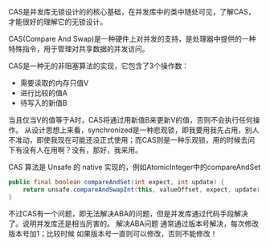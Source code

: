 CAS是并发库无锁设计的的核心基础，在并发库中的类中随处可见，了解CAS，才能很好的理解它的无锁设计。

CAS(Compare And Swap)是一种硬件上对并发的支持，是处理器中提供的一种特殊指令，用于管理对共享数据的并发访问。


CAS是一种无的非阻塞算法的实现，它包含了3个操作数：
* 需要读取的内存只值V
* 进行比较的值A
* 待写入的新值B

当且仅当V的值等于A时，CAS将通过用新值B来更新V的值，否则不会执行任何操作。
从设计思想上来看，synchronized是一种悲观锁，即我要用我先占用，别人不准动，即使我现在可能还没正式使用；而CAS则是一种乐观锁，用的时候去问下有没有人在用啊？没有，那好，我来用。

CAS 算法是 Unsafe 的 native 实现的，例如AtomicInteger中的compareAndSet
```java
public final boolean compareAndSet(int expect, int update) {
    return unsafe.compareAndSwapInt(this, valueOffset, expect, update);
}
```


不过CAS有一个问题，即无法解决ABA的问题，但是并发库通过代码手段解决了。说明并发库还是相当厉害的。
解决ABA问题 通常通过版本号解决，每次修改版本号加1；比较时候 如果版本号一直则可以修改，否则不能修改！
